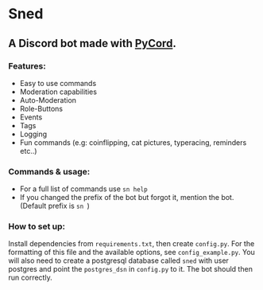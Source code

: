 # Sned

## A Discord bot made with [PyCord](https://github.com/Pycord-Development/pycord).

### Features:
 - Easy to use commands
 - Moderation capabilities
 - Auto-Moderation
 - Role-Buttons
 - Events
 - Tags
 - Logging
 - Fun commands (e.g: coinflipping, cat pictures, typeracing, reminders etc..)

### Commands & usage:
 - For a full list of commands use `sn help`
 - If you changed the prefix of the bot but forgot it, mention the bot. (Default prefix is `sn `)

### How to set up:
Install dependencies from `requirements.txt`, then create `config.py`. For the formatting of this file and the available options, see `config_example.py`.
You will also need to create a postgresql database called `sned` with user postgres and point the `postgres_dsn` in `config.py` to it. The bot should then run correctly.
